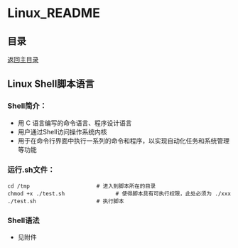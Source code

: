 # Linux_README

## 目录
[返回主目录](https://github.com/NightBonsai/Linux_README/blob/main/README.md)

## Linux Shell脚本语言

### Shell简介：
- 用 C 语言编写的命令语言、程序设计语言
- 用户通过Shell访问操作系统内核
- 用于在命令行界面中执行一系列的命令和程序，以实现自动化任务和系统管理等功能

### 运行.sh文件：

    cd /tmp                     # 进入到脚本所在的目录
    chmod +x ./test.sh   			  # 使得脚本具有可执行权限，此处必须为 ./xxx
    ./test.sh                  	# 执行脚本

### Shell语法
- 见附件<br>
